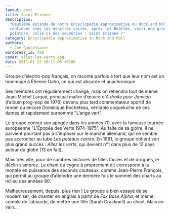 ```yaml
---
layout: post
title: Saint Etienne
description:
  "Deuxième épisode de notre Encyclopédie Approximative du Rock and Roll. Pour
  continuer avec les monstres sacrés, après les Beatles, voici une grosse
  pointure, celle-ci des seventies : Saint Etienne !"
category: Encyclopédie approximative du Rock and Roll
authors:
  - Joe Gantdelaine
wordpress_id: 758
cover: allez-les-verts.jpg
date: 2011-01-22 10:11:05 +0100
---
```


Groupe d’électro-pop français, on raconte parfois à tort que leur nom est un
hommage à Étienne Daho, ce qui est absurde et anachronique.

Ses membres ont régulièrement changé, mais on retiendra tout de même Jean-Michel
Larqué, principal maître d’œuvre d’_A droite pour Janvion_ (l’album prog-pop
de 1976) devenu plus tard commentateur sportif de renom ou encore Dominique
Rocheteau, véritable coqueluche de ces dames et rapidement surnommé "L’ange
vert".

Le groupe connut son apogée dans les années 70, avec la fameuse tournée
européenne "L’Épopée des Verts 1974-1975". Au faîte de sa gloire, il ne parvient
pourtant pas à s’imposer sur le marché allemand, qui ne semble pas accrocher au
tube _Les poteaux carrés_. En 1981, le groupe obtient son plus grand succès :
_Allez les verts_, qui devient n°1 dans plus de 12 pays autour du globe (13 en
fait).

Mais très vite, pour de sombres histoires de filles faciles et de drogues, le
déclin s’amorce. Le chant du cygne à proprement dit correspond à la montée en
puissance des seconds couteaux, comme Jean-Pierre François, qui permit au groupe
d’atteindre une dernière fois le sommet des charts au milieu des années 80.

Malheureusement, depuis, plus rien ! Le groupe a bien essayé de se moderniser,
de chanter en anglais à partir de _Fox Base Alpha_, et même, comble de
l’absurde, de mettre une fille (Sarah Cracknell) au chant. Mais en vain…
